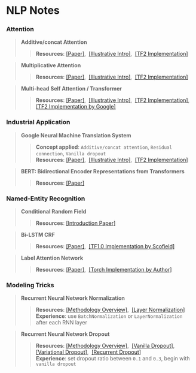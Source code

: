 # NLP Notes
 
### Attention

>**Additive/concat Attention**
>>**Resources**: [[Paper]](https://github.com/ywu94/NLP-Notes/blob/master/Papers/[Attention]Neural-Machine-Translation-by-Jointly-Learning-to-Align-and-Translate.pdf),&nbsp; [[Illustrative Intro]](https://towardsdatascience.com/attn-illustrated-attention-5ec4ad276ee3),&nbsp; [[TF2 Implementation]](https://github.com/ywu94/NLP-Notes/blob/master/Implementations/add-attn-tf2implementation.py)

>**Multiplicative Attention**
>>**Resources**: [[Paper]](https://github.com/ywu94/NLP-Notes/blob/master/Papers/[Attention]Effective-Approaches-to-Attention-based-Neural-Machine-Translation.pdf),&nbsp; [[Illustrative Intro]](https://towardsdatascience.com/attn-illustrated-attention-5ec4ad276ee3),&nbsp; [[TF2 Implementation]](https://github.com/ywu94/NLP-Notes/blob/master/Implementations/mul-attn-tf2implementation.py)

>**Multi-head Self Attention / Transformer**
>>**Resources**: [[Paper]](https://github.com/ywu94/NLP-Notes/blob/master/Papers/[Attention]Attention-Is-All-You-Need.pdf),&nbsp; [[Illustrative Intro]](http://jalammar.github.io/illustrated-transformer/),&nbsp; [[TF2 Implementation]](https://github.com/ywu94/NLP-Notes/tree/master/Implementations/transformer-tf2implementation),&nbsp;
[[TF2 Implementation by Google]](https://www.tensorflow.org/tutorials/text/transformer)
 
### Industrial Application

>**Google Neural Machine Translation System**
>>**Concept applied**: `Additive/concat attention`, `Residual connection`, `Vanilla dropout` <br/>**Resources**: [[Paper]](https://github.com/ywu94/NLP-Notes/blob/master/Papers/[Industry]Google%E2%80%99s-Neural-Machine-Translation-System.pdf),&nbsp; [[Illustrative Intro]](https://towardsdatascience.com/attn-illustrated-attention-5ec4ad276ee3),&nbsp; [[TF2 Implementation]](https://github.com/ywu94/NLP-Notes/blob/master/Implementations/gnmt-tf2implementation.py)

>**BERT: Bidirectional Encoder Representations from Transformers**
>>**Resources**: [[Paper]](https://github.com/ywu94/NLP-Notes/blob/master/Papers/%5BIndustry%5DBERT-Pre-training-of-Deep%20Bidirectional-Transformers-for-Language-Understanding.pdf)

### Named-Entity Recognition

> **Conditional Random Field**
>> **Resources**: [[Introduction Paper]](https://github.com/ywu94/NLP-Notes/blob/master/Papers/%5BNER%5DAn-Introduction-to-Conditional-Random-Field.pdf)

> **Bi-LSTM CRF**
>> **Resources**: [[Paper]](https://github.com/ywu94/NLP-Notes/blob/master/Papers/%5BNER%5DNeural-Architectures-for-Named-Entity-Recognition.pdf),&nbsp;  [[TF1.0 Implementation by Scofield]](https://github.com/scofield7419/sequence-labeling-BiLSTM-CRF)

> **Label Attention Network**
>> **Resources**: [[Paper]](https://github.com/ywu94/NLP-Notes/blob/master/Papers/%5BNER%5DHierarchically-Refined-Label-Attention-Network-for-Sequence-Labeling.pdf),&nbsp;  [[Torch Implementation by Author]](https://github.com/Nealcly/BiLSTM-LAN)
   
### Modeling Tricks

>**Recurrent Neural Network Normalization**
>>**Resources**: [[Methodology Overview]](https://mlexplained.com/2018/11/30/an-overview-of-normalization-methods-in-deep-learning/),&nbsp; [[Layer Normalization]](https://github.com/ywu94/NLP-Notes/blob/master/Papers/%5BRNN-Training%5DLayer-Normalization.pdf)<br/>**Experience**: use `BatchNormalization` or `LayerNormalization` after each RNN layer

>**Recurrent Neural Network Dropout**
>>**Resources**: [[Methodology Overview]](https://medium.com/@bingobee01/a-review-of-dropout-as-applied-to-rnns-72e79ecd5b7b),&nbsp; [[Vanilla Dropout]](https://github.com/ywu94/NLP-Notes/blob/master/Papers/%5BRNN-Dropout%5DRecurrent-Neural-Network-Regularization.pdf),&nbsp; [[Variational Dropout]](https://github.com/ywu94/NLP-Notes/blob/master/Papers/%5BRNN-Dropout%5DA-Theoretically-Grounded-Application-of-Dropout-in-Recurrent-Neural-Networks.pdf),&nbsp; [[Recurrent Dropout]](https://github.com/ywu94/NLP-Notes/blob/master/Papers/%5BRNN-Dropout%5DRecurrent-Dropout-without-Memory-Loss.pdf)<br/>**Experience**: set dropout ratio between `0.1` and `0.3`, begin with `vanilla dropout`

